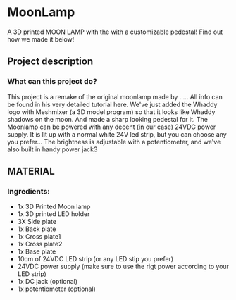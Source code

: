 # MoonLamp

A 3D printed MOON LAMP with the  with a customizable pedestal! Find out how we made it below!

## Project description

### What can this project do?
This project is a remake of the original moonlamp made by ..... All info can be found in his very detailed tutorial here.
We've just added the Whaddy logo with Meshmixer (a 3D model program) so that it looks like Whaddy shadows on the moon. And made a sharp looking pedestal for it.
The Moonlamp can be powered with any decent (in our case) 24VDC power supply. It is lit up with a normal white 24V led strip, but you can choose any you prefer...
The brightness is adjustable with a potentiometer, and we've also built in handy power jack3

## MATERIAL

### Ingredients:

* 1x 3D Printed Moon lamp
* 1x 3D printed LED holder
* 3X Side plate
* 1x Back plate
* 1x Cross plate1
* 1x Cross plate2
* 1x Base plate
* 10cm of 24VDC LED strip (or any LED stip you prefer) 
* 24VDC power supply (make sure to use the rigt power according to your LED strip)
* 1x DC jack (optional)
* 1x potentiometer (optional)
